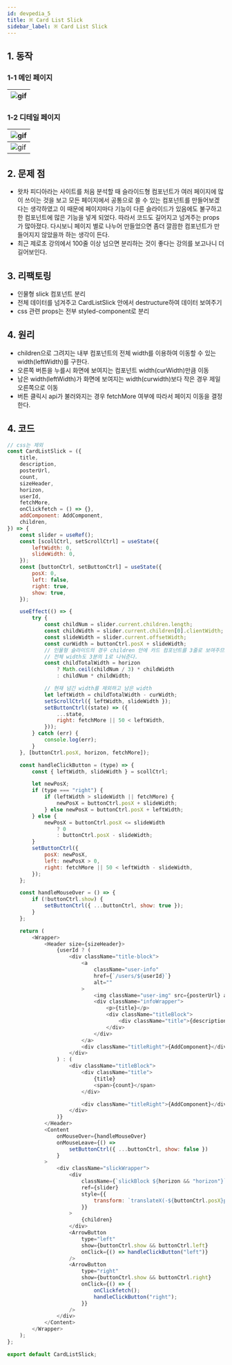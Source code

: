 ```yaml
---
id: devpedia_5
title: ※ Card List Slick
sidebar_label: ※ Card List Slick
---
```


## 1. 동작
### 1-1 메인 페이지
|![gif](https://user-images.githubusercontent.com/29701385/106605948-d8b95a80-65a4-11eb-89ce-14d653a3d461.gif)|
|---|

### 1-2 디테일 페이지
|![gif](https://user-images.githubusercontent.com/29701385/106606798-e28f8d80-65a5-11eb-88c5-bd0f18d847ac.gif)|
|---|
|![gif](https://user-images.githubusercontent.com/29701385/106606809-e4f1e780-65a5-11eb-9053-e4677e999923.gif)|

## 2. 문제 점

- 왓차 피디아라는 사이트를 처음 분석할 때 슬라이드형 컴포넌트가 여러 페이지에 많이 쓰이는 것을 보고 모든 페이지에서 공통으로 쓸 수 있는 컴포넌트를 만들어보겠다는 생각하였고 이 때문에 페이지마다 기능이 다른 슬라이드가 있음에도 불구하고 한 컴포넌트에 많은 기능을 넣게 되었다. 따라서 코드도 길어지고 넘겨주는 props 가 많아졌다. 다시보니 페이지 별로 나누어 만들었으면 좀더 깔끔한 컴포넌트가 만들어지지 않았을까 하는 생각이 든다.
- 최근 제로초 강의에서 100줄 이상 넘으면 분리하는 것이 좋다는 강의를 보고나니 더 길어보인다.

## 3. 리팩토링
- 인물형 slick 컴포넌트 분리
- 전체 데이터를 넘겨주고 CardListSlick 안에서 destructure하여 데이터 보여주기
- css 관련 props는 전부 styled-component로 분리

## 4. 원리
- children으로 그려지는 내부 컴포넌트의 전체 width를 이용하여 이동할 수 있는 width(leftWidth)를 구한다.
- 오른쪽 버튼을 누를시 화면에 보여지는 컴포넌트 width(curWidth)만큼 이동
- 남은 width(leftWidth)가 화면에 보여지는 width(curwidth)보다 작은 경우 제일 오른쪽으로 이동
- 버튼 클릭시 api가 불러와지는 경우 fetchMore 여부에 따라서 페이지 이동을 결정한다.

## 4. 코드
```js
// css는 제외
const CardListSlick = ({
    title,
    description,
    posterUrl,
    count,
    sizeHeader,
    horizon,
    userId,
    fetchMore,
    onClickfetch = () => {},
    addComponent: AddComponent,
    children,
}) => {
    const slider = useRef();
    const [scollCtrl, setScrollCtrl] = useState({
        leftWidth: 0,
        slideWidth: 0,
    });
    const [buttonCtrl, setButtonCtrl] = useState({
        posX: 0,
        left: false,
        right: true,
        show: true,
    });

    useEffect(() => {
        try {
            const childNum = slider.current.children.length;
            const childWidth = slider.current.children[0].clientWidth;
            const slideWidth = slider.current.offsetWidth;
            const curWidth = buttonCtrl.posX + slideWidth;
            // 인물형 슬라이드의 경우 children 안에 카드 컴포넌트를 3줄로 보여주므로
            // 전체 width도 3분의 1로 나눠준다.
            const childTotalWidth = horizon
                ? Math.ceil(childNum / 3) * childWidth
                : childNum * childWidth;

            // 현재 넘긴 width를 제외하고 남은 width
            let leftWidth = childTotalWidth - curWidth;
            setScrollCtrl({ leftWidth, slideWidth });
            setButtonCtrl((state) => ({
                ...state,
                right: fetchMore || 50 < leftWidth,
            }));
        } catch (err) {
            console.log(err);
        }
    }, [buttonCtrl.posX, horizon, fetchMore]);

    const handleClickButton = (type) => {
        const { leftWidth, slideWidth } = scollCtrl;

        let newPosX;
        if (type === "right") {
            if (leftWidth > slideWidth || fetchMore) {
                newPosX = buttonCtrl.posX + slideWidth;
            } else newPosX = buttonCtrl.posX + leftWidth;
        } else {
            newPosX = buttonCtrl.posX <= slideWidth
                ? 0
                : buttonCtrl.posX - slideWidth;
        }
        setButtonCtrl({
            posX: newPosX,
            left: newPosX > 0,
            right: fetchMore || 50 < leftWidth - slideWidth,
        });
    };

    const handleMouseOver = () => {
        if (!buttonCtrl.show) {
            setButtonCtrl({ ...buttonCtrl, show: true });
        }
    };

    return (
        <Wrapper>
            <Header size={sizeHeader}>
                {userId ? (
                    <div className="title-block">
                        <a
                            className="user-info"
                            href={`/users/${userId}`}
                            alt=""
                        >
                            <img className="user-img" src={posterUrl} alt="" />
                            <div className="infoWrapper">
                                <p>{title}</p>
                                <div className="titleBlock">
                                    <div className="title">{description}</div>
                                </div>
                            </div>
                        </a>
                        <div className="titleRight">{AddComponent}</div>
                    </div>
                ) : (
                    <div className="titleBlock">
                        <div className="title">
                            {title}
                            <span>{count}</span>
                        </div>

                        <div className="titleRight">{AddComponent}</div>
                    </div>
                )}
            </Header>
            <Content
                onMouseOver={handleMouseOver}
                onMouseLeave={() =>
                    setButtonCtrl({ ...buttonCtrl, show: false })
                }
            >
                <div className="slickWrapper">
                    <div
                        className={`slickBlock ${horizon && "horizon"}`}
                        ref={slider}
                        style={{
                            transform: `translateX(-${buttonCtrl.posX}px)`,
                        }}
                    >
                        {children}
                    </div>
                    <ArrowButton
                        type="left"
                        show={buttonCtrl.show && buttonCtrl.left}
                        onClick={() => handleClickButton("left")}
                    />
                    <ArrowButton
                        type="right"
                        show={buttonCtrl.show && buttonCtrl.right}
                        onClick={() => {
                            onClickfetch();
                            handleClickButton("right");
                        }}
                    />
                </div>
            </Content>
        </Wrapper>
    );
};

export default CardListSlick;
```